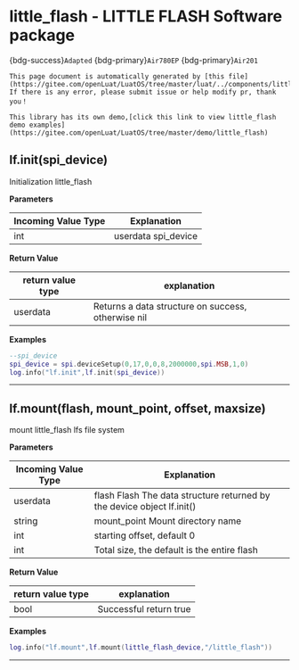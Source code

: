 # little_flash - LITTLE FLASH Software package

{bdg-success}`Adapted` {bdg-primary}`Air780EP` {bdg-primary}`Air201`

```{note}
This page document is automatically generated by [this file](https://gitee.com/openLuat/LuatOS/tree/master/luat/../components/little_flash/luat_lib_little_flash.c). If there is any error, please submit issue or help modify pr, thank you！
```

```{tip}
This library has its own demo,[click this link to view little_flash demo examples](https://gitee.com/openLuat/LuatOS/tree/master/demo/little_flash)
```

## lf.init(spi_device)



Initialization little_flash

**Parameters**

|Incoming Value Type | Explanation|
|-|-|
|int|userdata spi_device|

**Return Value**

|return value type | explanation|
|-|-|
|userdata|Returns a data structure on success, otherwise nil|

**Examples**

```lua
--spi_device
spi_device = spi.deviceSetup(0,17,0,0,8,2000000,spi.MSB,1,0)
log.info("lf.init",lf.init(spi_device))

```

---

## lf.mount(flash, mount_point, offset, maxsize)



mount little_flash lfs file system

**Parameters**

|Incoming Value Type | Explanation|
|-|-|
|userdata|flash Flash The data structure returned by the device object lf.init()|
|string|mount_point Mount directory name|
|int|starting offset, default 0|
|int|Total size, the default is the entire flash|

**Return Value**

|return value type | explanation|
|-|-|
|bool|Successful return true|

**Examples**

```lua
log.info("lf.mount",lf.mount(little_flash_device,"/little_flash"))

```

---

